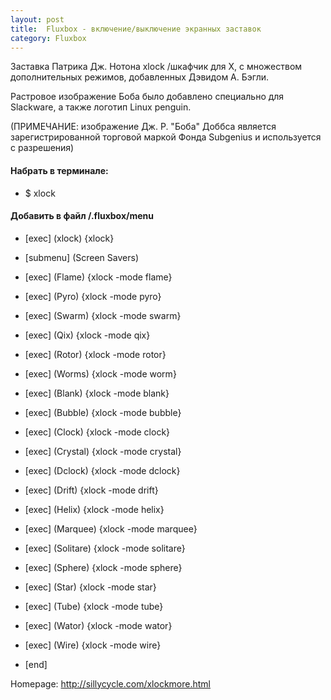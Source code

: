 ```yaml
---
layout: post
title:  Fluxbox - включение/выключение экранных заставок
category: Fluxbox
---
```


Заставка Патрика Дж. Нотона xlock /шкафчик для X, с множеством дополнительных режимов, добавленных Дэвидом А. Бэгли.

Растровое изображение Боба было добавлено специально для Slackware, а также логотип Linux penguin.

(ПРИМЕЧАНИЕ: изображение Дж. Р. "Боба" Доббса является зарегистрированной торговой маркой Фонда Subgenius и используется с разрешения)

#### Набрать в терминале:

- $ xlock

#### Добавить в файл /.fluxbox/menu

- [exec]   (xlock) {xlock}

- [submenu] (Screen Savers)

- [exec] (Flame) {xlock -mode flame}

- [exec] (Pyro) {xlock -mode pyro}

- [exec] (Swarm) {xlock -mode swarm}

- [exec] (Qix) {xlock -mode qix}

- [exec] (Rotor) {xlock -mode rotor}

- [exec] (Worms) {xlock -mode worm}

- [exec] (Blank) {xlock -mode blank}

- [exec] (Bubble) {xlock -mode bubble}

- [exec] (Clock) {xlock -mode clock}

- [exec] (Crystal) {xlock -mode crystal}

- [exec] (Dclock) {xlock -mode dclock}

- [exec] (Drift) {xlock -mode drift}

- [exec] (Helix) {xlock -mode helix}

- [exec] (Marquee) {xlock -mode marquee}

- [exec] (Solitare) {xlock -mode solitare}

- [exec] (Sphere) {xlock -mode sphere}

- [exec] (Star) {xlock -mode star}

- [exec] (Tube) {xlock -mode tube}

- [exec] (Wator) {xlock -mode wator}

- [exec] (Wire) {xlock -mode wire}

- [end]


Homepage: http://sillycycle.com/xlockmore.html

